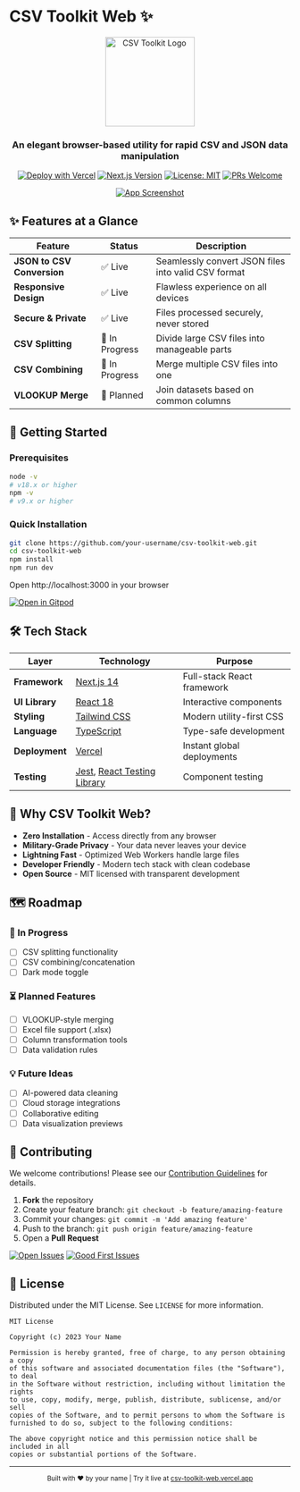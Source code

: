 # CSV Toolkit Web ✨

<div align="center">
<img src="https://raw.githubusercontent.com/user-attachments/assets/dd35c05c-a50d-4959-b13c-c609c123689f" alt="CSV Toolkit Logo" width="160">

### An elegant browser-based utility for rapid CSV and JSON data manipulation

[![Deploy with Vercel](https://img.shields.io/badge/Deploy%20with%20Vercel-black?style=for-the-badge&logo=vercel)](https://vercel.com/new/clone?repository-url=https%3A%2F%2Fgithub.com%2Fyour-username%2Fyour-repo-name)
[![Next.js Version](https://img.shields.io/badge/Next.js-14-black?style=for-the-badge&logo=next.js)](https://nextjs.org/)
[![License: MIT](https://img.shields.io/badge/License-MIT-blue?style=for-the-badge)](LICENSE)
[![PRs Welcome](https://img.shields.io/badge/PRs-welcome-brightgreen?style=for-the-badge)](CONTRIBUTING.md)

[![App Screenshot](https://raw.githubusercontent.com/user-attachments/assets/94170701-d707-4f81-a740-10115e511477)](https://your-app-url.com)

</div>

## ✨ Features at a Glance

| Feature | Status | Description |
|---------|--------|-------------|
| **JSON to CSV Conversion** | ✅ Live | Seamlessly convert JSON files into valid CSV format |
| **Responsive Design** | ✅ Live | Flawless experience on all devices |
| **Secure & Private** | ✅ Live | Files processed securely, never stored |
| **CSV Splitting** | 🚧 In Progress | Divide large CSV files into manageable parts |
| **CSV Combining** | 🚧 In Progress | Merge multiple CSV files into one |
| **VLOOKUP Merge** | 🚧 Planned | Join datasets based on common columns |

## 🚀 Getting Started

### Prerequisites
```bash
node -v
# v18.x or higher
npm -v
# v9.x or higher
```

### Quick Installation
```bash
git clone https://github.com/your-username/csv-toolkit-web.git
cd csv-toolkit-web
npm install
npm run dev
```
Open http://localhost:3000 in your browser

[![Open in Gitpod](https://img.shields.io/badge/Open%20in-Gitpod-908a85?logo=gitpod&style=for-the-badge)](https://gitpod.io/#https://github.com/your-username/csv-toolkit-web)

## 🛠 Tech Stack

| Layer | Technology | Purpose |
|-------|------------|---------|
| **Framework** | [Next.js 14](https://nextjs.org/) | Full-stack React framework |
| **UI Library** | [React 18](https://react.dev/) | Interactive components |
| **Styling** | [Tailwind CSS](https://tailwindcss.com/) | Modern utility-first CSS |
| **Language** | [TypeScript](https://www.typescriptlang.org/) | Type-safe development |
| **Deployment** | [Vercel](https://vercel.com/) | Instant global deployments |
| **Testing** | [Jest](https://jestjs.io/), [React Testing Library](https://testing-library.com/docs/react-testing-library/intro/) | Component testing |

## 🌟 Why CSV Toolkit Web?

- **Zero Installation** - Access directly from any browser
- **Military-Grade Privacy** - Your data never leaves your device
- **Lightning Fast** - Optimized Web Workers handle large files
- **Developer Friendly** - Modern tech stack with clean codebase
- **Open Source** - MIT licensed with transparent development

## 🗺 Roadmap

### 🚧 In Progress
- [ ] CSV splitting functionality
- [ ] CSV combining/concatenation
- [ ] Dark mode toggle

### ⏳ Planned Features
- [ ] VLOOKUP-style merging
- [ ] Excel file support (.xlsx)
- [ ] Column transformation tools
- [ ] Data validation rules

### 💡 Future Ideas
- [ ] AI-powered data cleaning
- [ ] Cloud storage integrations
- [ ] Collaborative editing
- [ ] Data visualization previews

## 🤝 Contributing

We welcome contributions! Please see our [Contribution Guidelines](CONTRIBUTING.md) for details.

1. **Fork** the repository
2. Create your feature branch: `git checkout -b feature/amazing-feature`
3. Commit your changes: `git commit -m 'Add amazing feature'`
4. Push to the branch: `git push origin feature/amazing-feature`
5. Open a **Pull Request**

[![Open Issues](https://img.shields.io/github/issues-raw/your-username/csv-toolkit-web?label=Open%20Issues&style=for-the-badge)](https://github.com/your-username/csv-toolkit-web/issues)
[![Good First Issues](https://img.shields.io/github/issues/your-username/csv-toolkit-web/good%20first%20issue?label=Good%20First%20Issues&style=for-the-badge)](https://github.com/your-username/csv-toolkit-web/issues?q=is%3Aopen+is%3Aissue+label%3A%22good+first+issue%22)

## 📄 License

Distributed under the MIT License. See `LICENSE` for more information.

```text
MIT License

Copyright (c) 2023 Your Name

Permission is hereby granted, free of charge, to any person obtaining a copy
of this software and associated documentation files (the "Software"), to deal
in the Software without restriction, including without limitation the rights
to use, copy, modify, merge, publish, distribute, sublicense, and/or sell
copies of the Software, and to permit persons to whom the Software is
furnished to do so, subject to the following conditions:

The above copyright notice and this permission notice shall be included in all
copies or substantial portions of the Software.
```

---

<div align="center">
  <sub>Built with ❤︎ by your name | Try it live at <a href="https://your-app-url.com">csv-toolkit-web.vercel.app</a></sub>
</div>

